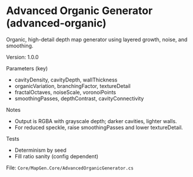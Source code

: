 # Advanced Organic Generator (advanced-organic)

Organic, high-detail depth map generator using layered growth, noise, and smoothing.

Version: 1.0.0

Parameters (key)

- cavityDensity, cavityDepth, wallThickness
- organicVariation, branchingFactor, textureDetail
- fractalOctaves, noiseScale, voronoiPoints
- smoothingPasses, depthContrast, cavityConnectivity

Notes

- Output is RGBA with grayscale depth; darker cavities, lighter walls.
- For reduced speckle, raise smoothingPasses and lower textureDetail.

Tests

- Determinism by seed
- Fill ratio sanity (config dependent)

File: `Core/MapGen.Core/AdvancedOrganicGenerator.cs`
